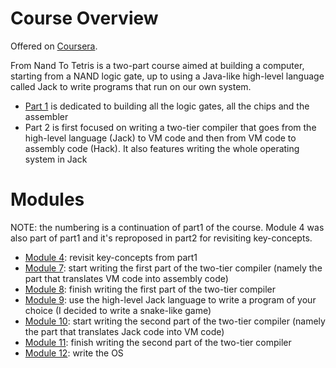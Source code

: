 # Course Overview

Offered on [Coursera](https://www.coursera.org/learn/nand2tetris2/home/welcome).

From Nand To Tetris is a two-part course aimed at building a computer, starting from a NAND logic gate, up to using a Java-like high-level language called Jack to write programs that run on our own system.

- [Part 1](../part1) is dedicated to building all the logic gates, all the chips and the assembler
- Part 2 is first focused on writing a two-tier compiler that goes from the high-level language (Jack) to VM code and then from VM code to assembly code (Hack). It also features writing the whole operating system in Jack

# Modules

NOTE: the numbering is a continuation of part1 of the course. Module 4 was also part of part1 and it's reproposed in part2 for revisiting key-concepts.

- [Module 4](./04): revisit key-concepts from part1
- [Module 7](./07): start writing the first part of the two-tier compiler (namely the part that translates VM code into assembly code)
- [Module 8](./08): finish writing the first part of the two-tier compiler
- [Module 9](./09): use the high-level Jack language to write a program of your choice (I decided to write a snake-like game)
- [Module 10](./10): start writing the second part of the two-tier compiler (namely the part that translates Jack code into VM code)
- [Module 11](./11): finish writing the second part of the two-tier compiler
- [Module 12](./12): write the OS
